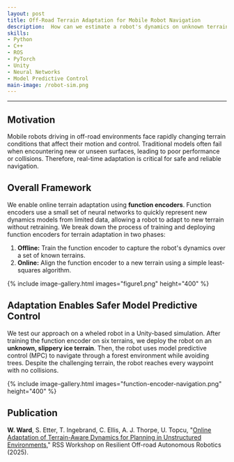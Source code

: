 ```yaml
---
layout: post
title: Off-Road Terrain Adaptation for Mobile Robot Navigation
description:  How can we estimate a robot's dynamics on unknown terrains at runtime? We developed a learned model that helps mobile robots quickly adapt to new terrain conditions, improving navigation accuracy and collision avoidance. 
skills: 
- Python
- C++
- ROS
- PyTorch
- Unity
- Neural Networks
- Model Predictive Control
main-image: /robot-sim.png
---
```


---
## Motivation
Mobile robots driving in off-road environments face rapidly changing terrain conditions that affect their motion and control. Traditional models often fail when encountering new or unseen surfaces, leading to poor performance or collisions. Therefore, real-time adaptation is critical for safe and reliable navigation. 

## Overall Framework
We enable online terrain adaptation using **function encoders**. Function encoders use a small set of neural networks to quickly represent new dynamics models from limited data, allowing a robot to adapt to new terrain without retraining. We break down the process of training and deploying function encoders for terrain adaptation in two phases:

1. **Offline:** Train the function encoder to capture the robot's dynamics over a set of known terrains.
2. **Online:** Align the function encoder to a new terrain using a simple least-squares algorithm.

{% include image-gallery.html images="figure1.png" height="400" %}

## Adaptation Enables Safer Model Predictive Control
We test our approach on a wheled robot in a Unity-based simulation. After training the function encoder on six terrains, we deploy the robot on an **unknown, slippery ice terrain**. Then, the robot uses model predictive control (MPC) to navigate through a forest environment while avoiding trees. Despite the challenging terrain, the robot reaches every waypoint with no collisions. 

{% include image-gallery.html images="function-encoder-navigation.png" height="400" %}

## Publication
**W. Ward**, S. Etter, T. Ingebrand, C. Ellis, A. J. Thorpe, U. Topcu, "[Online Adaptation of Terrain-Aware Dynamics for Planning in Unstructured Environments](https://arxiv.org/abs/2506.04484)," RSS Workshop on Resilient Off-road Autonomous Robotics (2025).
